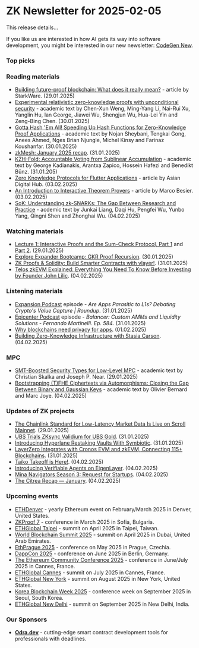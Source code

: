 # ZK Newsletter for 2025-02-05
This release details...

If you like us are interested in how AI gets its way into software development, you might be interested in our new newsletter: [CodeGen New](https://codegen.substack.com/p/codegen-news-for-2025-02-03). 

### Top picks
 
### Reading materials 
* [Building future-proof blockchain: What does it really mean?](https://starkware.co/blog/building-future-proof-blockchain/) - article by StarkWare. (29.01.2025)
* [Experimental relativistic zero-knowledge proofs with unconditional security](https://arxiv.org/pdf/2501.18176) - academic text by Chen-Xun Weng, Ming-Yang Li, Nai-Rui Xu, Yanglin Hu, Ian George, Jiawei Wu, Shengjun Wu, Hua-Lei Yin and Zeng-Bing Chen. (30.01.2025)
* [Gotta Hash 'Em All! Speeding Up Hash Functions for Zero-Knowledge Proof Applications](https://arxiv.org/pdf/2501.18780) - academic text by Nojan Sheybani, Tengkai Gong, Anees Ahmed, Nges Brian Njungle, Michel Kinsy and Farinaz Koushanfar. (30.01.2025)
* [zkMesh: January 2025 recap](https://zkmesh.substack.com/p/zk-mesh-january-2025-recap). (31.01.2025)
* [KZH-Fold: Accountable Voting from Sublinear Accumulation](https://eprint.iacr.org/2025/144.pdf) - academic text by George Kadianakis, Arantxa Zapico, Hossein Hafezi and Benedikt Bünz. (31.01.205)
* [Zero Knowledge Protocols for Flutter Applications](https://medium.com/devsphere/zero-knowledge-protocols-for-flutter-applications-111e094b6230) - article by Asian Digital Hub. (03.02.2025)
* [An Introduction to Interactive Theorem Provers](https://www.zksecurity.xyz/blog/posts/introduction-to-interactive-theorem-provers/) - article by Marco Besier. (03.02.2025)
* [SoK: Understanding zk-SNARKs: The Gap Between Research and Practice](https://arxiv.org/pdf/2502.02387) - acdemic text by Junkai Liang, Daqi Hu, Pengfei Wu, Yunbo Yang, Qingni Shen and Zhonghai Wu. (04.02.2025)

### Watching materials
* [ Lecture 1: Interactive Proofs and the Sum-Check Protocol, Part 1](https://www.youtube.com/watch?v=iqSMRO78UD0) and [Part 2](https://www.youtube.com/watch?v=SRY3F9vtJHo). (29.01.2025)
* [Explore Expander Bootcamp: GKR Proof Recursion](https://www.youtube.com/watch?v=eqwpVA3baok). (30.01.2025)
* [ZK Proofs & Solidity: Build Smarter Contracts with vlayer!](https://www.youtube.com/watch?v=pYFRAizwvo0). (31.01.2025)
* [Telos zkEVM Explained: Everything You Need To Know Before Investing by Founder John Lilic](https://www.youtube.com/watch?v=5CgLRdBoBvY). (04.02.2025)
 
### Listening materials
* [Expansion Podcast](https://www.youtube.com/watch?v=LfX5Lmc6OuI) episode - *Are Apps Parasitic to L1s? Debating Crypto's Value Capture | Roundup*. (31.01.2025)
* [Epicenter Podcast](https://www.youtube.com/watch?v=iA1fmPodRww) episode - *Balancer: Custom AMMs and Liquidity Solutions - Fernando Martinelli. Ep. 584*. (31.01.2025)
* [Why blockchains need privacy for apps](https://a16zcrypto.com/posts/podcast/blockchain-privacy-aleo/). (01.02.2025)
* [Building Zero-Knowledge Infrastructure with Stasia Carson](https://www.youtube.com/watch?v=plvxVVfRMaQ). (04.02.2025)

### MPC
* [SMT-Boosted Security Types for Low-Level MPC](https://arxiv.org/pdf/2501.17824) - academic text by Christian Skalka and Joseph P. Near. (29.01.2025)
* [Bootstrapping (T)FHE Ciphertexts via Automorphisms: Closing the Gap Between Binary and Gaussian Keys](https://eprint.iacr.org/2025/163.pdf) - academic text by Olivier Bernard and Marc Joye. (04.02.2025)

### Updates of ZK projects
* [The Chainlink Standard for Low-Latency Market Data Is Live on Scroll Mainnet](https://scroll.io/blog/chainlink-standard-for-low-latency-market-data). (29.01.2025)
* [UBS Trials ZKsync Validium for UBS Gold](https://zksync.mirror.xyz/9S4TcvWd_cqS3TmrBcfUYD3UgPdodJjpQf7WMeOsvwc). (31.01.2025)
* [Introducing Hyperlane Restaking Vaults With Symbiotic](https://medium.com/hyperlane/introducing-hyperlane-restaking-vaults-with-symbiotic-2a1c3d0a23f4). (31.01.2025)
* [LayerZero Integrates with Cronos EVM and zkEVM, Connecting 115+ Blockchains](https://hackernoon.com/layerzero-integrates-with-cronos-evm-and-zkevm-connecting-115-blockchains). (31.01.2025)
* [Taiko Takeoff is Here!](https://taiko.mirror.xyz/7OJcINi-oUKpHHjsq-4u8L9Pa03pZ1L1xgce4n7x11M). (04.02.2025)
* [Introducing Verifiable Agents on EigenLayer](https://www.blog.eigenlayer.xyz/introducing-verifiable-agents-on-eigenlayer/). (04.02.2025)
* [Mina Navigators Season 3: Request for Startups](https://minaprotocol.com/blog/navigators-s3-request-for-startups). (04.02.2025)
* [The Citrea Recap — January](https://www.blog.citrea.xyz/the-citrea-recap-january/). (04.02.2025)
 
### Upcoming events
* [ETHDenver](https://www.ethdenver.com/) - yearly Ethereum event on February/March 2025 in Denver, United States.
* [ZKProof 7](https://zkproof.org/events/zkproof-7-sofia/) - conference in March 2025 in Sofia, Bulgaria. 
* [ETHGlobal Taipei](https://ethglobal.com/events/taipei) - summit on April 2025 in Taipei, Taiwan.
* [World Blockchain Summit 2025](https://worldblockchainsummit.com/dxb-oct-24/) - summit on April 2025 in Dubai, United Arab Emirates.
* [EthPrague 2025](https://ethprague.com/) - conference on May 2025 in Prague, Czechia.
* [DappCon 2025](https://dappcon.io/#about) - conference on June 2025 in Berlin, Germany.
* [The Ethereum Community Conference 2025](https://ethcc.io/) - conference in June/July 2025 in Cannes, France.
* [ETHGlobal Cannes](https://ethglobal.com/events/cannes) - summit on July 2025 in Cannes, France.
* [ETHGlobal New York](https://ethglobal.com/events/newyork2025) - summit on August 2025 in New York, United States.
* [Korea Blockchain Week 2025](https://koreablockchainweek.com/) - conference week on September 2025 in Seoul, South Korea.
* [ETHGlobal New Delhi](https://ethglobal.com/events/newdelhi) - summit on September 2025 in New Delhi, India.

### Our Sponsors
* **[Odra.dev](https://odra.dev)** - cutting-edge smart contract development tools for professionals with deadlines.

